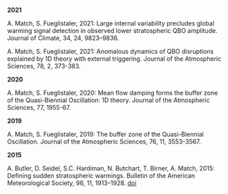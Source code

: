 

**2021**

A. Match, S. Fueglistaler, 2021: Large internal variability precludes global warming signal detection in observed lower stratospheric QBO amplitude. Journal of Climate, 34, 24, 9823–9836. 

A. Match, S. Fueglistaler, 2021: Anomalous dynamics of QBO disruptions explained by 1D theory with external triggering. Journal of the Atmospheric Sciences, 78, 2, 373-383.

**2020**

A. Match, S. Fueglistaler, 2020: Mean flow damping forms the buffer zone of the Quasi-Biennial Oscillation: 1D theory. Journal of the Atmospheric Sciences, 77, 1955-67.

**2019**

A. Match, S. Fueglistaler, 2019: The buffer zone of the Quasi-Biennial Oscillation. Journal of the Atmospheric Sciences, 76, 11, 3553-3567.

**2015**

A. Butler, D. Seidel, S.C. Hardiman, N. Butchart, T. Birner, A. Match, 2015: Defining sudden stratospheric warmings. Bulletin of the American Meteorological Society, 96, 11, 1913–1928. [doi](https://doi.org/10.1175/BAMS-D-13-00173.1)
